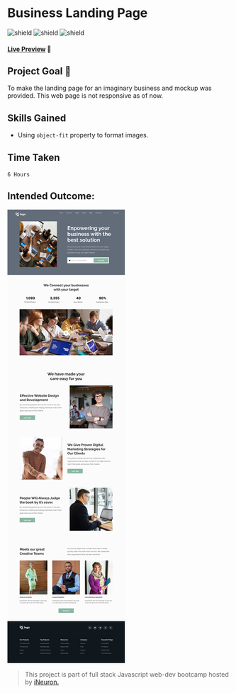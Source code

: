 # Business Landing Page

![shield](https://img.shields.io/badge/HTML5-E34F26?style=for-the-badge&logo=html5&logoColor=white) ![shield](https://img.shields.io/badge/CSS3-1572B6?style=for-the-badge&logo=css3&logoColor=white) ![shield](https://img.shields.io/badge/Vercel-000000?style=for-the-badge&logo=vercel&logoColor=white)

#### [Live Preview](https://project-interior-design-three.vercel.app/) :link:

## Project Goal :dart:

To make the landing page for an imaginary business and mockup was provided. This web page is not responsive as of now.

## Skills Gained

- Using `object-fit` property to format images.

## Time Taken

```
6 Hours
```

## Intended Outcome:

![Image](./images/12.png)

> This project is part of full stack Javascript web-dev bootcamp hosted by [iNeuron.](https://ineuron.ai/)
